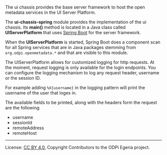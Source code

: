 <!-- SPDX-License-Identifier: CC-BY-4.0 -->
<!-- Copyright Contributors to the ODPi Egeria project 2020. -->

The ui chassis provides the base server framework to host the open metadata
services in the UI Server Platform.  

The **ui-chassis-spring** module provides the implementation of the ui chassis.
Its **main()** method is located in a Java class called
**UIServerPlatform** that uses [Spring Boot](https://spring.io/projects/spring-boot)
for the server framework.

When the **UIServerPlatform** is started, Spring Boot does a component scan for all Spring
services that are in Java packages stemming from `org.odpi.openmetadata.*`
and that are visible to this module.

The UIServerPlatform allows for customized logging for http requests. At the moment, request logging is only available for the login endpoints. 
You can configure the logging mechanism to log any request header, username or the session ID.

For example adding `%X{username}` in the logging pattern will print the username of the user that loges in.

The available fields to be printed, along with the headers form the request are the following

* username  
* sessionId 
* remoteAddress 
* remoteHost 


----
License: [CC BY 4.0](https://creativecommons.org/licenses/by/4.0/),
Copyright Contributors to the ODPi Egeria project.
